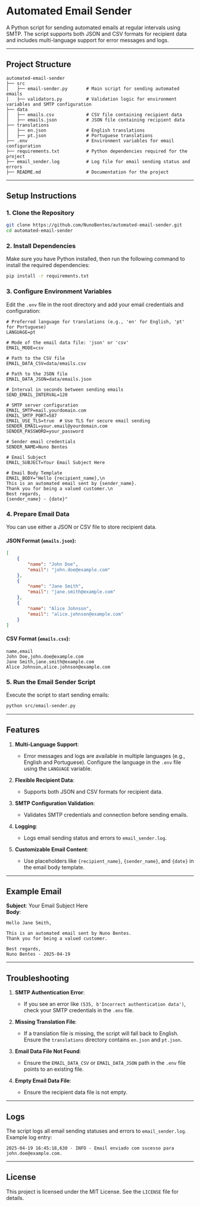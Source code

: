 # Automated Email Sender

A Python script for sending automated emails at regular intervals using SMTP. The script supports both JSON and CSV formats for recipient data and includes multi-language support for error messages and logs.

---

## Project Structure

```
automated-email-sender
├── src
│   ├── email-sender.py       # Main script for sending automated emails
│   ├── validators.py         # Validation logic for environment variables and SMTP configuration
├── data
│   ├── emails.csv            # CSV file containing recipient data
│   ├── emails.json           # JSON file containing recipient data
├── translations
│   ├── en.json               # English translations
│   ├── pt.json               # Portuguese translations
├── .env                      # Environment variables for email configuration
├── requirements.txt          # Python dependencies required for the project
├── email_sender.log          # Log file for email sending status and errors
├── README.md                 # Documentation for the project
```

---

## Setup Instructions

### 1. **Clone the Repository**
```bash
git clone https://github.com/NunoBentes/automated-email-sender.git
cd automated-email-sender
```

### 2. **Install Dependencies**
Make sure you have Python installed, then run the following command to install the required dependencies:
```bash
pip install -r requirements.txt
```

### 3. **Configure Environment Variables**
Edit the `.env` file in the root directory and add your email credentials and configuration:
```properties
# Preferred language for translations (e.g., 'en' for English, 'pt' for Portuguese)
LANGUAGE=pt

# Mode of the email data file: 'json' or 'csv'
EMAIL_MODE=csv

# Path to the CSV file
EMAIL_DATA_CSV=data/emails.csv

# Path to the JSON file
EMAIL_DATA_JSON=data/emails.json

# Interval in seconds between sending emails
SEND_EMAIL_INTERVAL=120

# SMTP server configuration
EMAIL_SMTP=mail.yourdomain.com
EMAIL_SMTP_PORT=587
EMAIL_USE_TLS=true  # Use TLS for secure email sending
SENDER_EMAIL=your.email@yourdomain.com
SENDER_PASSWORD=your_password

# Sender email credentials
SENDER_NAME=Nuno Bentes

# Email Subject
EMAIL_SUBJECT=Your Email Subject Here

# Email Body Template
EMAIL_BODY="Hello {recipient_name},\n
This is an automated email sent by {sender_name}.
Thank you for being a valued customer.\n
Best regards,
{sender_name} - {date}"
```

### 4. **Prepare Email Data**
You can use either a JSON or CSV file to store recipient data.

#### JSON Format (`emails.json`):
```json
[
    {
        "name": "John Doe",
        "email": "john.doe@example.com"
    },
    {
        "name": "Jane Smith",
        "email": "jane.smith@example.com"
    },
    {
        "name": "Alice Johnson",
        "email": "alice.johnson@example.com"
    }
]
```

#### CSV Format (`emails.csv`):
```csv
name,email
John Doe,john.doe@example.com
Jane Smith,jane.smith@example.com
Alice Johnson,alice.johnson@example.com
```

### 5. **Run the Email Sender Script**
Execute the script to start sending emails:
```bash
python src/email-sender.py
```

---

## Features

1. **Multi-Language Support**:
   - Error messages and logs are available in multiple languages (e.g., English and Portuguese). Configure the language in the `.env` file using the `LANGUAGE` variable.

2. **Flexible Recipient Data**:
   - Supports both JSON and CSV formats for recipient data.

3. **SMTP Configuration Validation**:
   - Validates SMTP credentials and connection before sending emails.

4. **Logging**:
   - Logs email sending status and errors to `email_sender.log`.

5. **Customizable Email Content**:
   - Use placeholders like `{recipient_name}`, `{sender_name}`, and `{date}` in the email body template.

---

## Example Email

**Subject**: Your Email Subject Here  
**Body**:
```
Hello Jane Smith,

This is an automated email sent by Nuno Bentes.
Thank you for being a valued customer.

Best regards,
Nuno Bentes - 2025-04-19
```

---

## Troubleshooting

1. **SMTP Authentication Error**:
   - If you see an error like `(535, b'Incorrect authentication data')`, check your SMTP credentials in the `.env` file.

2. **Missing Translation File**:
   - If a translation file is missing, the script will fall back to English. Ensure the `translations` directory contains `en.json` and `pt.json`.

3. **Email Data File Not Found**:
   - Ensure the `EMAIL_DATA_CSV` or `EMAIL_DATA_JSON` path in the `.env` file points to an existing file.

4. **Empty Email Data File**:
   - Ensure the recipient data file is not empty.

---

## Logs

The script logs all email sending statuses and errors to `email_sender.log`. Example log entry:
```
2025-04-19 16:45:18,630 - INFO - Email enviado com sucesso para john.doe@example.com.
```

---

## License

This project is licensed under the MIT License. See the `LICENSE` file for details.